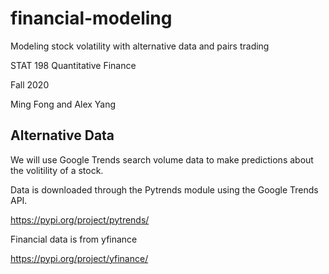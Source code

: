 # financial-modeling
Modeling stock volatility with alternative data and pairs trading

STAT 198 Quantitative Finance

Fall 2020

Ming Fong and Alex Yang

## Alternative Data
We will use Google Trends search volume data to make predictions about the volitility of a stock.

Data is downloaded through the Pytrends module using the Google Trends API.

https://pypi.org/project/pytrends/

Financial data is from yfinance

https://pypi.org/project/yfinance/
